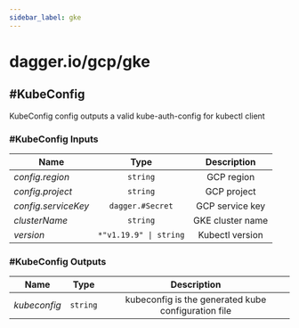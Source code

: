 ```yaml
---
sidebar_label: gke
---
```


# dagger.io/gcp/gke

## #KubeConfig

KubeConfig config outputs a valid kube-auth-config for kubectl client

### #KubeConfig Inputs

| Name                  | Type                      | Description        |
| -------------         |:-------------:            |:-------------:     |
|*config.region*        | `string`                  |GCP region          |
|*config.project*       | `string`                  |GCP project         |
|*config.serviceKey*    | `dagger.#Secret`          |GCP service key     |
|*clusterName*          | `string`                  |GKE cluster name    |
|*version*              | `*"v1.19.9" \| string`    |Kubectl version     |

### #KubeConfig Outputs

| Name             | Type              | Description                                           |
| -------------    |:-------------:    |:-------------:                                        |
|*kubeconfig*      | `string`          |kubeconfig is the generated kube configuration file    |
